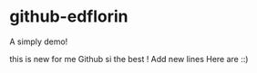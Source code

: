 # github-edflorin
A simply demo!

this is new for me
Github si the best !
Add new lines
Here are ::)
